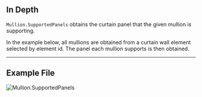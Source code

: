 ## In Depth
`Mullion.SupportedPanels` obtains the curtain panel that the given mullion is supporting.

In the example below, all mullions are obtained from a curtain wall element selected by element id. The panel each mullion supports is then obtained.
___
## Example File

![Mullion.SupportedPanels](./Revit.Elements.Mullion.SupportedPanels_img.jpg)